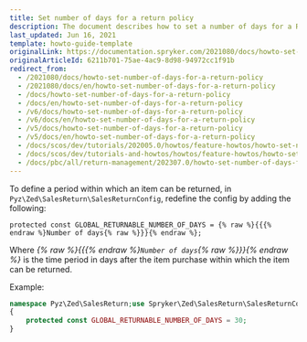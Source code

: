 ```yaml
---
title: Set number of days for a return policy
description: The document describes how to set a number of days for a Return Policy
last_updated: Jun 16, 2021
template: howto-guide-template
originalLink: https://documentation.spryker.com/2021080/docs/howto-set-number-of-days-for-a-return-policy
originalArticleId: 6211b701-75ae-4ac9-8d98-94972cc1f91b
redirect_from:
  - /2021080/docs/howto-set-number-of-days-for-a-return-policy
  - /2021080/docs/en/howto-set-number-of-days-for-a-return-policy
  - /docs/howto-set-number-of-days-for-a-return-policy
  - /docs/en/howto-set-number-of-days-for-a-return-policy
  - /v6/docs/howto-set-number-of-days-for-a-return-policy
  - /v6/docs/en/howto-set-number-of-days-for-a-return-policy
  - /v5/docs/howto-set-number-of-days-for-a-return-policy
  - /v5/docs/en/howto-set-number-of-days-for-a-return-policy
  - /docs/scos/dev/tutorials/202005.0/howtos/feature-howtos/howto-set-number-of-days-for-a-return-policy.html
  - /docs/scos/dev/tutorials-and-howtos/howtos/feature-howtos/howto-set-number-of-days-for-a-return-policy.html
  - /docs/pbc/all/return-management/202307.0/howto-set-number-of-days-for-a-return-policy.html
---
```


To define a period within which an item can be returned, in `Pyz\Zed\SalesReturn\SalesReturnConfig`, redefine the config by adding the following:

`protected const GLOBAL_RETURNABLE_NUMBER_OF_DAYS = {% raw %}{{{% endraw %}Number of days{% raw %}}}{% endraw %};`

Where _{% raw %}{{{% endraw %}`Number of days`{% raw %}}}{% endraw %}_ is the time period in days after the item purchase within which the item can be returned.

Example:

```php
namespace Pyz\Zed\SalesReturn;use Spryker\Zed\SalesReturn\SalesReturnConfig as SprykerSalesReturnConfig;class SalesReturnConfig extends SprykerSalesReturnConfig
{
    protected const GLOBAL_RETURNABLE_NUMBER_OF_DAYS = 30;
}
```
